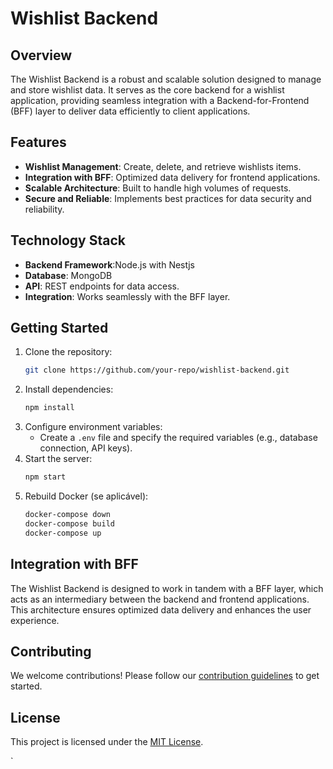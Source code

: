 # Wishlist Backend

## Overview

The Wishlist Backend is a robust and scalable solution designed to manage and store wishlist data. It serves as the core backend for a wishlist application, providing seamless integration with a Backend-for-Frontend (BFF) layer to deliver data efficiently to client applications.

## Features

- **Wishlist Management**: Create, delete, and retrieve wishlists items.
- **Integration with BFF**: Optimized data delivery for frontend applications.
- **Scalable Architecture**: Built to handle high volumes of requests.
- **Secure and Reliable**: Implements best practices for data security and reliability.

## Technology Stack

- **Backend Framework**:Node.js with Nestjs
- **Database**: MongoDB
- **API**: REST endpoints for data access.
- **Integration**: Works seamlessly with the BFF layer.

## Getting Started

1. Clone the repository:
   ```bash
   git clone https://github.com/your-repo/wishlist-backend.git
   ```
2. Install dependencies:
   ```bash
   npm install
   ```
3. Configure environment variables:
   - Create a `.env` file and specify the required variables (e.g., database connection, API keys).
4. Start the server:
   ```bash
   npm start
   ```
5. Rebuild Docker (se aplicável):
   ```bash
   docker-compose down
   docker-compose build
   docker-compose up
   ```

## Integration with BFF

The Wishlist Backend is designed to work in tandem with a BFF layer, which acts as an intermediary between the backend and frontend applications. This architecture ensures optimized data delivery and enhances the user experience.

## Contributing

We welcome contributions! Please follow our [contribution guidelines](CONTRIBUTING.md) to get started.

## License

This project is licensed under the [MIT License](LICENSE).

`
